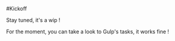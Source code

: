 #Kickoff

Stay tuned, it's a wip !

For the moment, you can take a look to Gulp's tasks, it works fine !